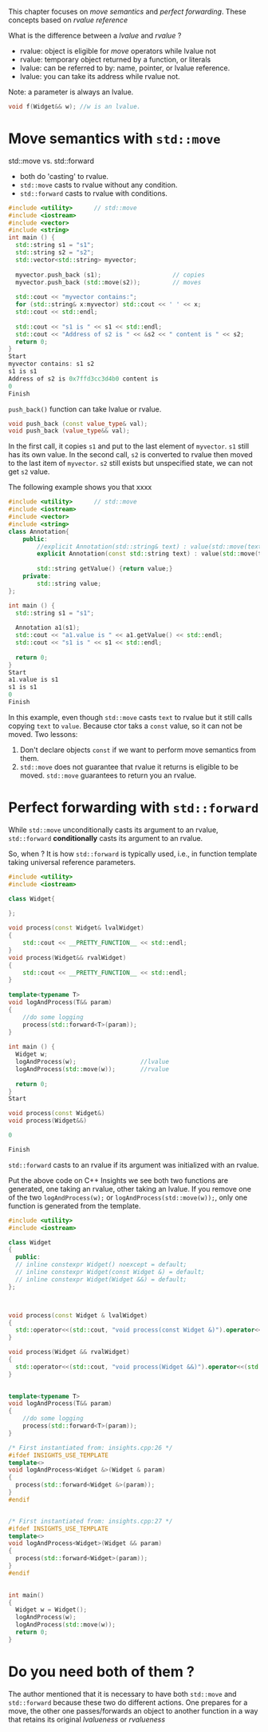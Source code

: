 This chapter focuses on *move semantics* and *perfect forwarding*. These concepts based on *rvalue reference*

What is the difference between a *lvalue* and *rvalue* ?
* rvalue: object is eligible for *move* operators while lvalue not
* rvalue: temporary object returned by a function, or literals
* lvalue: can be referred to by: name, pointer, or lvalue reference.
* lvalue: you can take its address while rvalue not.

Note: a parameter is always an lvalue.
```c++
void f(Widget&& w); //w is an lvalue.
```

# Move semantics with `std::move`
std::move vs. std::forward
* both do 'casting' to rvalue.
* `std::move` casts to rvalue without any condition.
* `std::forward` casts to rvalue with conditions.

```c++
#include <utility>      // std::move
#include <iostream>    
#include <vector>      
#include <string>      
int main () {
  std::string s1 = "s1";
  std::string s2 = "s2";
  std::vector<std::string> myvector;
  
  myvector.push_back (s1);                    // copies
  myvector.push_back (std::move(s2));         // moves
  
  std::cout << "myvector contains:";
  for (std::string& x:myvector) std::cout << ' ' << x;
  std::cout << std::endl;
   
  std::cout << "s1 is " << s1 << std::endl;
  std::cout << "Address of s2 is " << &s2 << " content is " << s2;
  return 0;
}
Start
myvector contains: s1 s2
s1 is s1
Address of s2 is 0x7ffd3cc3d4b0 content is 
0
Finish
```
`push_back()` function can take lvalue or rvalue. 

```c++
void push_back (const value_type& val);
void push_back (value_type&& val);
```

In the first call, it copies `s1` and put to the last element of `myvector`. `s1` still has its own value.
In the second call, `s2` is converted to rvalue then moved to the last item of `myvector`. `s2` still exists but unspecified state, we can not get `s2` value.

The following example shows you that xxxx
```c++
#include <utility>      // std::move
#include <iostream>    
#include <vector>      
#include <string>      
class Annotation{
    public:
        //explicit Annotation(std::string& text) : value(std::move(text)){}
        explicit Annotation(const std::string text) : value(std::move(text)){}
       
        std::string getValue() {return value;}
    private:
        std::string value;           
};

int main () {
  std::string s1 = "s1";
   
  Annotation a1(s1); 
  std::cout << "a1.value is " << a1.getValue() << std::endl;
  std::cout << "s1 is " << s1 << std::endl;
   
  return 0;
}
Start
a1.value is s1
s1 is s1
0
Finish
```
In this example, even though `std::move` casts `text` to rvalue but it still calls copying `text` to `value`. Because ctor taks a `const` value, so it can not be moved.
Two lessons:
1. Don't declare objects `const` if we want to perform move semantics from them.
2. `std::move` does not guarantee that rvalue it returns is eligible to be moved.
`std::move` guarantees to return you an rvalue.

# Perfect forwarding with `std::forward`
While `std::move` unconditionally casts its argument to an rvalue, `std::forward` **conditionally** casts its argument to an rvalue. 

So, when ? It is how `std::forward` is typically used, i.e., in function template taking universal reference parameters. 

```c++
#include <utility>    
#include <iostream>    

class Widget{
        
};

void process(const Widget& lvalWidget)
{
    std::cout << __PRETTY_FUNCTION__ << std::endl;
}
void process(Widget&& rvalWidget)
{
    std::cout << __PRETTY_FUNCTION__ << std::endl;
}
    
template<typename T>
void logAndProcess(T&& param)
{
    //do some logging 
    process(std::forward<T>(param));
}
    
int main () {
  Widget w;
  logAndProcess(w);                  //lvalue
  logAndProcess(std::move(w));       //rvalue
   
  return 0;
}
Start

void process(const Widget&)
void process(Widget&&)

0

Finish
```

`std::forward` casts to an rvalue if its argument was initialized with an rvalue.

Put the above code on C++ Insights we see both two functions are generated, one taking an rvalue, other taking an lvalue. If you remove one of the two `logAndProcess(w);` or `logAndProcess(std::move(w));`, only one function is generated from the template.

```c++
#include <utility>    
#include <iostream>    

class Widget
{
  public: 
  // inline constexpr Widget() noexcept = default;
  // inline constexpr Widget(const Widget &) = default;
  // inline constexpr Widget(Widget &&) = default;
};



void process(const Widget & lvalWidget)
{
  std::operator<<(std::cout, "void process(const Widget &)").operator<<(std::endl);
}

void process(Widget && rvalWidget)
{
  std::operator<<(std::cout, "void process(Widget &&)").operator<<(std::endl);
}

    
template<typename T>
void logAndProcess(T&& param)
{
    //do some logging 
    process(std::forward<T>(param));
}

/* First instantiated from: insights.cpp:26 */
#ifdef INSIGHTS_USE_TEMPLATE
template<>
void logAndProcess<Widget &>(Widget & param)
{
  process(std::forward<Widget &>(param));
}
#endif


/* First instantiated from: insights.cpp:27 */
#ifdef INSIGHTS_USE_TEMPLATE
template<>
void logAndProcess<Widget>(Widget && param)
{
  process(std::forward<Widget>(param));
}
#endif

    
int main()
{
  Widget w = Widget();
  logAndProcess(w);
  logAndProcess(std::move(w));
  return 0;
}
```
# Do you need both of them ?
The author mentioned that it is necessary to have both `std::move` and `std::forward` because these two do different actions. One prepares for a move, the other one passes/forwards an object to another function in a way that retains its original *lvalueness* or *rvalueness*

